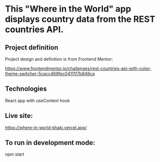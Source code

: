 # This "Where in the World" app displays country data from the REST countries API. 

## Project definition
Project design and definition is from Frontend Mentor:

https://www.frontendmentor.io/challenges/rest-countries-api-with-color-theme-switcher-5cacc469fec04111f7b848ca

## Technologies
React app with useContext hook

## Live site:
https://where-in-world-khaki.vercel.app/

## To run in development mode:
npm start